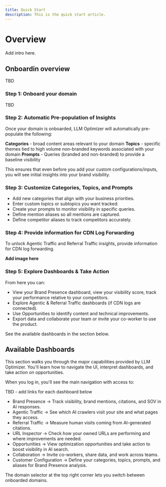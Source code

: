 ```yaml
---
title: Quick Start
description: This is the quick start article.
---
```


# Overview

Add intro here.

## Onboardin overview

TBD

### Step 1: Onboard your domain

TBD

### Step 2: Automatic Pre-population of Insights

Once your domain is onboarded, LLM Optimizer will automatically pre-populate the following:

**Categories** - broad content areas relevant to your domain
**Topics** - specific themes tied to high volume non-branded keywords associated with your domain
**Prompts** - Queries (branded and non-branded) to provide a baseline visibility

This ensures that even before you add your custom configurations/inputs, you will see initial insights into your brand visibility.

### Step 3: Customize Categories, Topics, and Prompts

* Add new categories that align with your business priorities.
* Enter custom topics or subtopics you want tracked.
* Create your prompts to monitor visibility in specific queries.
* Define mention aliases so all mentions are captured.
* Define competitor aliases to track competitors accurately.

### Step 4: Provide information for CDN Log Forwarding

To unlock Agentic Traffic and Referral Traffic insights, provide information for CDN log forwarding.

**Add image here**

### Step 5: Explore Dashboards & Take Action

From here you can:

* View your Brand Presence dashboard, view your visibility score, track your performance relative to your competitors.
* Explore Agentic & Referral Traffic dashboards (if CDN logs are connected).
* Use Opportunities to identify content and technical improvements.
* Export data and collaborate your team or invite your co-worker to use the product.

See the available dashboards in the section below.

## Available Dashboards

This section walks you through the major capabilities provided by LLM Optimizer. You'll learn how to navigate the UI, interpret dashboards, and take action on opportunities.

When you log in, you'll see the main navigation with access to:

TBD - add links for each dashboard below

* Brand Presence → Track visibility, brand mentions, citations, and SOV in AI responses.
* Agentic Traffic → See which AI crawlers visit your site and what pages they access.
* Referral Traffic → Measure human visits coming from AI-generated citations.
* URL Inspector → Check how your owned URLs are performing and where improvements are needed.
* Opportunities → View optimization opportunities and take action to boost visibility in AI search.
* Collaboration → Invite co-workers, share data, and work across teams.
* Customer Configuration → Define your categories, topics, prompts, and aliases for Brand Presence analysis.

The domain selector at the top right corner lets you switch between onboarded domains.
